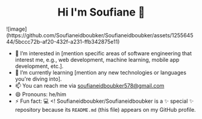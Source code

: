 <h1 align="center">Hi I'm Soufiane 👋</h1> ![image](https://github.com/Soufianeidboubker/Soufianeidboubker/assets/125564544/5bccc72b-af20-432f-a231-ffb342875e11)

- 👀 I’m interested in [mention specific areas of software engineering that interest me, e.g., web development, machine learning, mobile app development, etc.].
- 🌱 I’m currently learning [mention any new technologies or languages you're diving into].
- 📫 You can reach me via [soufianeidboubker578@gmail.com](mailto:soufianeidboubker578@gmail.com)
- 😄 Pronouns: he/him
- ⚡ Fun fact: 💻
<!
Soufianeidboubker/Soufianeidboubker is a ✨ special ✨ repository because its `README.md` (this file) appears on my GitHub profile.
